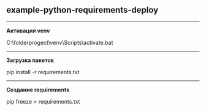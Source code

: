 ## example-python-requirements-deploy
****
**Активация venv** 

C:\folderprogect\venv\Scripts\activate.bat
****
**Загрузка пакетов**

pip install -r requirements.txt
****

**Создание requirements**

pip freeze > requirements.txt
